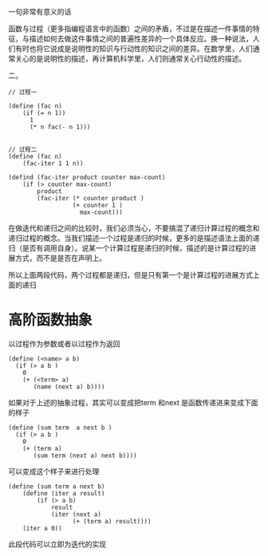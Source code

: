 一句非常有意义的话

函数与过程（更多指编程语言中的函数）之间的矛盾，不过是在描述一件事情的特征，与描述如何去做这件事情之间的普遍性差异的一个具体反应。换一种说法，人们有时也将它说成是说明性的知识与行动性的知识之间的差异。在数学里，人们通常关心的是说明性的描述，再计算机科学里，人们则通常关心行动性的描述。

二。

```
// 过程一

(define (fac n)
    (if (= n 1))
      1 
      (* n fac(- n 1)))


// 过程二
(define (fac n)
    (fac-iter 1 1 n))

(defind (fac-iter product counter max-count)
    (if (> counter max-count)
        product    
        (fac-iter (* counter product )
                  (+ counter 1 )
                    max-count)))    
```

在做迭代和递归之间的比较时，我们必须当心，不要搞混了递归计算过程的概念和递归过程的概念。当我们描述一个过程是递归的时候，更多的是描述语法上面的递归（是否有调用自身）。说某一个计算过程是递归的时候，描述的是计算过程的进展方式，而不是是否在声明上。

所以上面两段代码，两个过程都是递归，但是只有第一个是计算过程的进展方式上面的递归


# 高阶函数抽象

以过程作为参数或者以过程作为返回

```
(define (<name> a b)
  (if (> a b )
    0
    (+ (<term> a)
       (name (next a) b))))
```

如果对于上述的抽象过程，其实可以变成把term 和next 是函数传递进来变成下面的样子

```
(define (sum term  a next b )
  (if (> a b )
    0
    (+ (term a)
       (sum term (next a) next b))))
```

可以变成这个样子来进行处理


```
(define (sum term a next b)
    (define (iter a result)
        (if (> a b)
            result
            (iter (next a)
                  (+ (term a) result))))
    (iter a 0))
```
此段代码可以立即为迭代的实现
